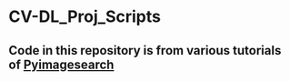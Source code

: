 # CV-DL_Proj_Scripts

## Code in this repository is from various tutorials of [Pyimagesearch](https://www.pyimagesearch.com/)
